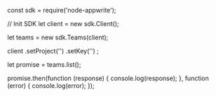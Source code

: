 const sdk = require('node-appwrite');

// Init SDK
let client = new sdk.Client();

let teams = new sdk.Teams(client);

client
    .setProject('')
    .setKey('')
;

let promise = teams.list();

promise.then(function (response) {
    console.log(response);
}, function (error) {
    console.log(error);
});